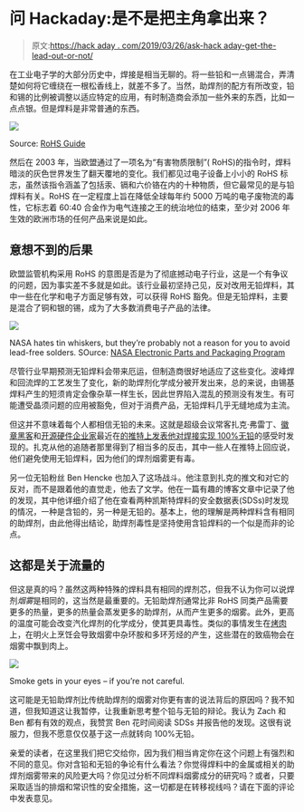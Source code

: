 # 问 Hackaday:是不是把主角拿出来？

> 原文:[https://hack aday . com/2019/03/26/ask-hack aday-get-the-lead-out-or-not/](https://hackaday.com/2019/03/26/ask-hackaday-get-the-lead-out-or-not/)

在工业电子学的大部分历史中，焊接是相当无聊的。将一些铅和一点锡混合，弄清楚如何将它缠绕在一根松香线上，就差不多了。当然，助焊剂的配方有所改变，铅和锡的比例被调整以适应特定的应用，有时制造商会添加一些外来的东西，比如一点点银。但是焊料是非常普通的东西。

[![](../Images/3e7ca0cfd61a28e30b3a9a883d8d71c6.png)](https://hackaday.com/wp-content/uploads/2019/03/rohs-logo.jpg)

Source: [RoHS Guide](https://www.rohsguide.com/)

然后在 2003 年，当欧盟通过了一项名为“有害物质限制”( RoHS)的指令时，焊料暗淡的灰色世界发生了翻天覆地的变化。我们都见过电子设备上小小的 RoHS 标志，虽然该指令涵盖了包括汞、镉和六价铬在内的十种物质，但它最常见的是与铅焊料有关。RoHS 在一定程度上旨在降低全球每年约 5000 万吨的电子废物流的毒性，它标志着 60:40 合金作为电气连接之王的统治地位的结束，至少对 2006 年生效的欧洲市场的任何产品来说是如此。

## 意想不到的后果

欧盟监管机构采用 RoHS 的意图是否是为了彻底撼动电子行业，这是一个有争议的问题，因为事实差不多就是如此。该行业最初坚持己见，反对改用无铅焊料，其中一些在化学和电子方面足够有效，可以获得 RoHS 豁免。但是无铅焊料，主要是混合了铜和银的锡，成为了大多数消费电子产品的法律。

[![](../Images/10159fdf0e8815890a4c67922eb3a84c.png)](https://hackaday.com/wp-content/uploads/2019/03/whisker2.jpg)

NASA hates tin whiskers, but they’re probably not a reason for you to avoid lead-free solders. SOurce: [NASA Electronic Parts and Packaging Program](https://nepp.nasa.gov/)

尽管行业早期预测无铅焊料会带来厄运，但制造商很好地适应了这些变化。波峰焊和回流焊的工艺发生了变化，新的助焊剂化学成分被开发出来，总的来说，由锡基焊料产生的短须肯定会像杂草一样生长，因此世界陷入混乱的预测没有发生。有可能遭受晶须问题的应用被豁免，但对于消费产品，无铅焊料几乎无缝地成为主流。

但这并不意味着每个人都相信无铅的未来。这就是超级会议常客扎克·弗雷丁、[徽章黑客](https://twitter.com/zakqwy/status/1106232992626851842)和[开源硬件企业家](https://hackaday.com/2017/09/13/friday-hack-chat-open-source-startups/)最近在[的推特上发表他对焊接实现 100%无铅](https://twitter.com/zakqwy/status/1106232992626851842)的感受时发现的。扎克从他的追随者那里得到了相当多的反击，其中一些人在推特上回应说，他们避免使用无铅焊料，因为他们的焊剂烟雾更有毒。

另一位无铅粉丝 Ben Hencke 也加入了这场战斗。他注意到扎克的推文和对它的反对，而不是跟着他的直觉走，他去了文学。他在一篇有趣的博客文章中记录了他的发现，其中他详细介绍了他在查看两种凯斯特焊料的安全数据表(SDSs)时发现的情况，一种是含铅的，另一种是无铅的。基本上，他的理解是两种焊料含有相同的助焊剂，由此他得出结论，助焊剂毒性是坚持使用含铅焊料的一个似是而非的论点。

## 这都是关于流量的

但这是真的吗？虽然这两种特殊的焊料具有相同的焊剂芯，但我不认为你可以说焊剂*烟雾*是相同的，这当然是最重要的。无铅助焊剂通常比非 RoHS 同类产品需要更多的热量，更多的热量会蒸发更多的助焊剂，从而产生更多的烟雾。此外，更高的温度可能会改变汽化焊剂的化学成分，使其更具毒性。类似的事情发生在[烤肉](https://www.cancer.gov/about-cancer/causes-prevention/risk/diet/cooked-meats-fact-sheet)上，在明火上烹饪会导致烟雾中杂环胺和多环芳烃的产生，这些潜在的致癌物会在烟雾中飘到肉上。

[![](../Images/a97ccdcebe2f9f1965fe2ebe4f46487c.png)](https://hackaday.com/wp-content/uploads/2019/03/adobestock_56606406.jpeg)

Smoke gets in your eyes – if you’re not careful.

这可能是无铅助焊剂比传统助焊剂的烟雾对你更有害的说法背后的原因吗？我不知道，但我知道这让我暂停，让我重新思考整个铅与无铅的辩论。我认为 Zach 和 Ben 都有有效的观点，我赞赏 Ben 花时间阅读 SDSs 并报告他的发现。这很有说服力，但我不愿意仅仅基于这一点就转向 100%无铅。

亲爱的读者，在这里我们把它交给你，因为我们相当肯定你在这个问题上有强烈和不同的意见。你对含铅和无铅的争论有什么看法？你觉得焊料中的金属或相关的助焊剂烟雾带来的风险更大吗？你见过分析不同焊料烟雾成分的研究吗？或者，只要采取适当的排烟和常识性的安全措施，这一切都是在转移视线吗？请在下面的评论中发表意见。